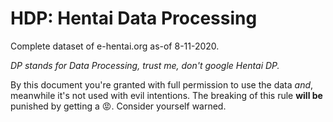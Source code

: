 # HDP: Hentai Data Processing

Complete dataset of e-hentai.org as-of 8-11-2020.

_DP stands for Data Processing, trust me, don't google Hentai DP._

By this document you're granted with full permission to use the data _and_, meanwhile it's not used
with evil intentions.
The breaking of this rule **will be** punished by getting a 😡.
Consider yourself warned.
